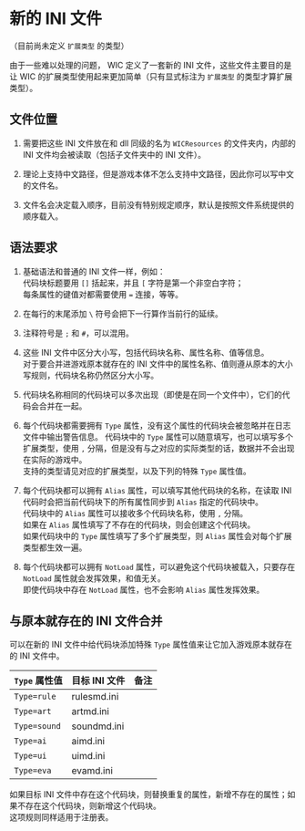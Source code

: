# 新的 INI 文件

（目前尚未定义 `扩展类型` 的类型）

由于一些难以处理的问题， WIC 定义了一套新的 INI 文件，这些文件主要目的是让 WIC 的扩展类型使用起来更加简单（只有显式标注为 `扩展类型` 的类型才算扩展类型）。



## 文件位置

1. 需要把这些 INI 文件放在和 dll 同级的名为 `WICResources` 的文件夹内，内部的 INI 文件均会被读取（包括子文件夹中的 INI 文件）。

2. 理论上支持中文路径，但是游戏本体不怎么支持中文路径，因此你可以写中文的文件名。

3. 文件名会决定载入顺序，目前没有特别规定顺序，默认是按照文件系统提供的顺序载入。



## 语法要求

1. 基础语法和普通的 INI 文件一样，例如：  
代码块标题要用 `[]` 括起来，并且 `[` 字符是第一个非空白字符；  
每条属性的键值对都需要使用 `=` 连接，等等。

2. 在每行的末尾添加 `\` 符号会把下一行算作当前行的延续。

3. 注释符号是 `;` 和 `#`，可以混用。

4. 这些 INI 文件中区分大小写，包括代码块名称、属性名称、值等信息。  
对于要合并进游戏原本就存在的 INI 文件中的属性名称、值则遵从原本的大小写规则，代码块名称仍然区分大小写。

5. 代码块名称相同的代码块可以多次出现（即使是在同一个文件中），它们的代码会合并在一起。

6. 每个代码块都需要拥有 `Type` 属性，没有这个属性的代码块会被忽略并在日志文件中输出警告信息。
代码块中的 `Type` 属性可以随意填写，也可以填写多个扩展类型，使用 `,` 分隔，但是没有与之对应的实际类型的话，数据并不会出现在实际的游戏中。  
支持的类型请见对应的扩展类型，以及下列的特殊 `Type` 属性值。

7. 每个代码块都可以拥有 `Alias` 属性，可以填写其他代码块的名称，在读取 INI 代码时会把当前代码块下的所有属性同步到 `Alias` 指定的代码块中。  
代码块中的 `Alias` 属性可以接收多个代码块名称，使用 `,` 分隔。  
如果在 `Alias` 属性填写了不存在的代码块，则会创建这个代码块。  
如果代码块中的 `Type` 属性填写了多个扩展类型，则 `Alias` 属性会对每个扩展类型都生效一遍。

8. 每个代码块都可以拥有 `NotLoad` 属性，可以避免这个代码块被载入，只要存在 `NotLoad` 属性就会发挥效果，和值无关。  
即使代码块中存在 `NotLoad` 属性，也不会影响 `Alias` 属性发挥效果。



## 与原本就存在的 INI 文件合并

可以在新的 INI 文件中给代码块添加特殊 `Type` 属性值来让它加入游戏原本就存在的 INI 文件中。

|`Type` 属性值|目标 INI 文件|备注|
|:-|:-|:-|
|`Type=rule`|rulesmd.ini||
|`Type=art`|artmd.ini||
|`Type=sound`|soundmd.ini||
|`Type=ai`|aimd.ini||
|`Type=ui`|uimd.ini||
|`Type=eva`|evamd.ini||

如果目标 INI 文件中存在这个代码块，则替换重复的属性，新增不存在的属性；如果不存在这个代码块，则新增这个代码块。  
这项规则同样适用于注册表。